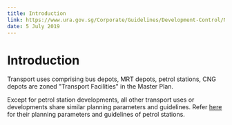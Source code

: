 ```yaml
---
title: Introduction
link: https://www.ura.gov.sg/Corporate/Guidelines/Development-Control/Non-Residential/Transport/Introduction
date: 5 July 2019
---
```


# Introduction

Transport uses comprising bus depots, MRT depots, petrol stations, CNG depots are zoned "Transport Facilities" in the Master Plan.

Except for petrol station developments, all other transport uses or developments share similar planning parameters and guidelines. Refer [here](https://www.ura.gov.sg/Corporate/Guidelines/Development-Control/Non-Residential/Transport/Petrol-Station) for their planning parameters and guidelines of petrol stations.
